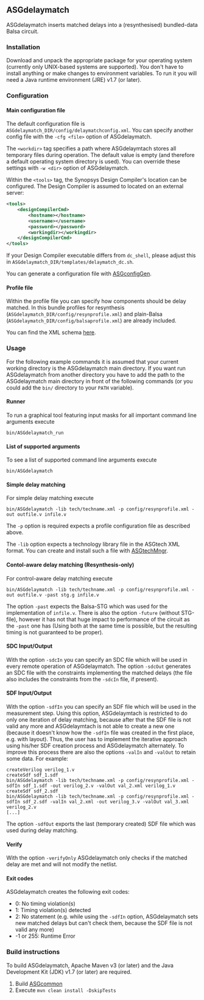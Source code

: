 ASGdelaymatch
-------------

ASGdelaymatch inserts matched delays into a (resynthesised) bundled-data Balsa circuit.

### Installation ###

Download and unpack the appropriate package for your operating system (currently only UNIX-based systems are supported). You don't have to install anything or make changes to environment variables. To run it you will need a Java runtime environment (JRE) v1.7 (or later).

### Configuration ###

#### Main configuration file ####

The default configuration file is `ASGdelaymatch_DIR/config/delaymatchconfig.xml`. You can specify another config file with the `-cfg <file>` option of ASGdelaymatch.

The `<workdir>` tag specifies a path where ASGdelaymtach stores all temporary files during operation. The default value is empty (and therefore a default operating system directory is used). You can override these settings with `-w <dir>` option of ASGdelaymatch.

Within the `<tools>` tag, the Synopsys Design Compiler's location can be configured. The Design Compiler is assumed to located on an external server:
```xml
<tools>
	<designCompilerCmd>
		<hostname></hostname>
		<username></username>
		<password></password>
		<workingdir></workingdir>
	</designCompilerCmd>
</tools>
```
If your Design Compiler executable differs from `dc_shell`, please adjust this in `ASGdelaymatch_DIR/templates/delaymatch_dc.sh`.

You can generate a configuration file with [ASGconfigGen](https://github.com/hpiasg/asgconfiggen).

#### Profile file ####

Within the profile file you can specify how components should be delay matched. In this bundle profiles for resynthesis (`ASGdelaymatch_DIR/config/resynprofile.xml`) and plain-Balsa (`ASGdelaymatch_DIR/config/balsaprofile.xml`) are already included.

You can find the XML schema [here](src/main/resources/schema/profile_config.xsd).

### Usage ###

For the following example commands it is assumed that your current working directory is the ASGdelaymatch main directory. If you want run ASGdelaymatch from another directory you have to add the path to the ASGdelaymatch main directory in front of the following commands (or you could add the `bin/` directory to your `PATH` variable).

#### Runner ####

To run a graphical tool featuring input masks for all important command line arguments execute

    bin/ASGdelaymatch_run

#### List of supported arguments ####

To see a list of supported command line arguments execute

    bin/ASGdelaymatch
    
#### Simple delay matching ####

For simple delay matching execute

	bin/ASGdelaymatch -lib tech/techname.xml -p config/resynprofile.xml -out outfile.v infile.v

The `-p` option is required expects a profile configuration file as described above.

The `-lib` option expects a technology library file in the ASGtech XML format. You can create and install such a file with [ASGtechMngr](https://github.com/hpiasg/asgtechmngr).

#### Contol-aware delay matching (Resynthesis-only) ####

For control-aware delay matching execute

	bin/ASGdelaymatch -lib tech/techname.xml -p config/resynprofile.xml -out outfile.v -past stg.g infile.v

The option `-past` expects the Balsa-STG which was used for the implementation of `infile.v`. There is also the option `-future` (without STG-file), however it has not that huge impact to performance of the circuit as the `-past` one has (Using both at the same time is possible, but the resulting timing is not guaranteed to be proper).

#### SDC Input/Output ####

With the option `-sdcIn` you can specify an SDC file which will be used in every remote operation of ASGdelaymatch. The option `-sdcOut` generates an SDC file with the constraints implementing the matched delays (the file also includes the constraints from the `-sdcIn` file, if present).

#### SDF Input/Output ####

With the option `-sdfIn` you can specify an SDF file which will be used in the measurement step. Using this option, ASGdelaymtach is restricted to do only one iteration of delay matching, because after that the SDF file is not valid any more and ASGdelaymtach is not able to create a new one (because it doesn't know how the `-sdfIn` file was created in the first place, e.g. with layout). Thus, the user has to implement the iterative approach using his/her SDF creation process and ASGdelaymatch alternately. To improve this process there are also the options `-valIn` and `-valOut` to retain some data. For example:

	createVerilog verilog_1.v
	createSdf sdf_1.sdf
	bin/ASGdelaymatch -lib tech/techname.xml -p config/resynprofile.xml -sdfIn sdf_1.sdf -out verilog_2.v -valOut val_2.xml verilog_1.v
	createSdf sdf_2.sdf
	bin/ASGdelaymatch -lib tech/techname.xml -p config/resynprofile.xml -sdfIn sdf_2.sdf -valIn val_2.xml -out verilog_3.v -valOut val_3.xml verilog_2.v
	[...]

The option `-sdfOut` exports the last (temporary created) SDF file which was used during delay matching.

#### Verify ####

With the option `-verifyOnly` ASGdelaymatch only checks if the matched delay are met and will not modify the netlist.

#### Exit codes ####

ASGdelaymatch creates the following exit codes:
* 0: No timing violation(s)
* 1: Timing violation(s) detected
* 2: No statement (e.g. while using the `-sdfIn` option, ASGdelaymatch sets new matched delays but can't check them, because the SDF file is not valid any more)
* -1 or 255: Runtime Error

### Build instructions ###

To build ASGdelaymatch, Apache Maven v3 (or later) and the Java Development Kit (JDK) v1.7 (or later) are required.

1. Build [ASGcommon](https://github.com/hpiasg/asgcommon)
2. Execute `mvn clean install -DskipTests`